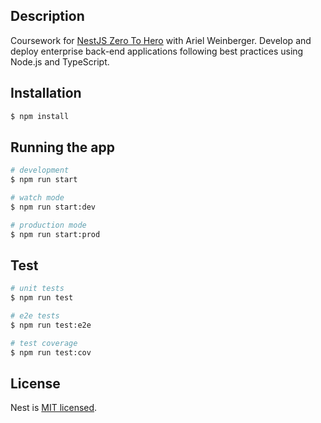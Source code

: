 ## Description

Coursework for [NestJS Zero To Hero](https://www.udemy.com/course/nestjs-zero-to-hero) with Ariel Weinberger. Develop and deploy enterprise back-end applications following best practices using Node.js and TypeScript.

## Installation

```bash
$ npm install
```

## Running the app

```bash
# development
$ npm run start

# watch mode
$ npm run start:dev

# production mode
$ npm run start:prod
```

## Test

```bash
# unit tests
$ npm run test

# e2e tests
$ npm run test:e2e

# test coverage
$ npm run test:cov
```

## License

Nest is [MIT licensed](LICENSE).
